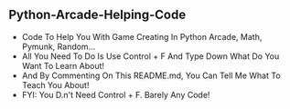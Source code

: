 ## Python-Arcade-Helping-Code
- Code To Help You With Game Creating In Python Arcade, Math, Pymunk, Random...
- All You Need To Do Is Use Control + F And Type Down What Do You Want To Learn About!
- And By Commenting On This README.md, You Can Tell Me What To Teach You About!
- FYI: You D.n't Need Control + F. Barely Any Code!

